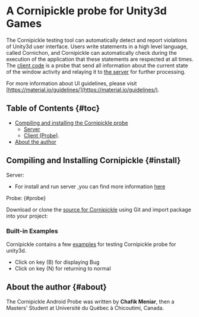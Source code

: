 A Cornipickle probe for Unity3d Games
============================================

The Cornipickle testing tool can automatically detect and report violations of 
Unity3d user interface. Users write statements in a high level language,
called Cornichon, and Cornipickle can automatically check during the execution of 
the application that these statements are respected at all times.
The [client code](https://github.com/chafdev/cornipickle-unity3d-probe/tree/master) is a probe  that send all information about 
the current state of the window activity and relaying it to 
[the server](https://github.com/chafdev/cornipickle/commits/master) for further processing.

For more information about UI guidelines, please visit
[https://material.io/guidelines/](https://material.io/guidelines/).

Table of Contents                                                    {#toc}
-----------------

- [Compiling and installing the Cornipickle probe](#install)
    - [Server](https://github.com/chafdev/cornipickle/commits/master)
    - [Client (Probe)](#probe).
- [About the author](#about)

Compiling and Installing Cornipickle                             {#install}
------------------------------------

Server: 

- For install and run server ,you can find more information
  [here](https://github.com/liflab/cornipickle) 

Probe:                                                             {#probe}
   
Download or clone the [source for Cornipickle](https://github.com/chafdev/cornipickle-unity3d-probe/tree/package)  using Git and import package into your project:

 

### Built-in Examples

Cornipickle contains a few [examples](https://github.com/chafdev/cornipickle-unity3d-probe/tree/examples) for testing Cornipickle probe for unity3d. 

- Click on key (B) for displaying Bug
- Click on key (N) for returning to normal


About the author                                                   {#about}
----------------
The Cornipickle Android Probe was written by **Chafik Meniar**,
then a Masters' Student at Université du Québec à Chicoutimi, Canada.
